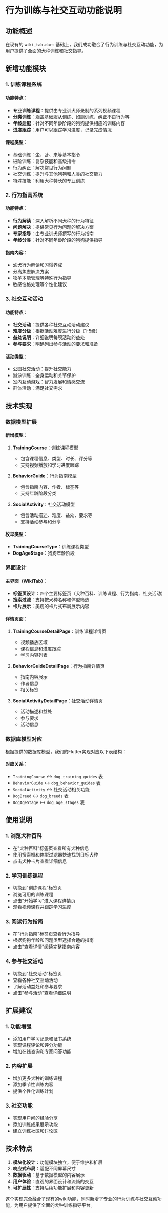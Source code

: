 # 行为训练与社交互动功能说明

## 功能概述

在现有的 `wiki_tab.dart` 基础上，我们成功融合了行为训练与社交互动功能，为用户提供了全面的犬种训练和社交指导。

## 新增功能模块

### 1. 训练课程系统

#### 功能特点：
- **专业训练课程**：提供由专业训犬师录制的系列视频课程
- **分类训练**：涵盖基础服从训练、如厕训练、纠正不良行为等
- **年龄适配**：针对不同年龄阶段的狗狗提供相应的训练内容
- **进度跟踪**：用户可以跟踪学习进度，记录完成情况

#### 课程类型：
- 基础训练：坐、卧、来等基本指令
- 进阶训练：复杂技能和高级指令
- 行为纠正：解决常见行为问题
- 社交训练：提升与其他狗狗和人类的社交能力
- 特殊技能：利用犬种特长的专业训练

### 2. 行为指南系统

#### 功能特点：
- **行为解读**：深入解析不同犬种的行为特征
- **问题解决**：提供常见行为问题的解决方案
- **专家指导**：由专业训犬师撰写的行为指南
- **年龄分类**：针对不同年龄阶段的狗狗提供指导

#### 指南内容：
- 幼犬行为解读和习惯养成
- 分离焦虑解决方案
- 牧羊本能管理等特殊行为指导
- 敏感性格处理等个性化建议

### 3. 社交互动活动

#### 功能特点：
- **社交活动**：提供各种社交互动活动建议
- **难度分级**：根据活动难度进行分级（1-5级）
- **益处说明**：详细说明每项活动的益处
- **参与要求**：明确列出参与活动的要求和准备

#### 活动类型：
- 公园社交活动：提升社交能力
- 游泳训练：全身运动和关节保护
- 室内互动游戏：智力发展和情感交流
- 群体活动：满足社交需求

## 技术实现

### 数据模型扩展

#### 新增模型：
1. **TrainingCourse**：训练课程模型
   - 包含课程信息、类型、时长、评分等
   - 支持视频播放和学习进度跟踪

2. **BehaviorGuide**：行为指南模型
   - 包含指南内容、作者、标签等
   - 支持年龄阶段分类

3. **SocialActivity**：社交活动模型
   - 包含活动描述、难度、益处、要求等
   - 支持活动参与和分享

#### 枚举类型：
- **TrainingCourseType**：训练课程类型
- **DogAgeStage**：狗狗年龄阶段

### 界面设计

#### 主界面（WikiTab）：
- **标签页设计**：四个主要标签页（犬种百科、训练课程、行为指南、社交活动）
- **搜索过滤**：支持按犬种名称和体型筛选
- **卡片展示**：美观的卡片式布局展示内容

#### 详情页面：
1. **TrainingCourseDetailPage**：训练课程详情页
   - 视频播放区域
   - 课程信息和进度跟踪
   - 学习内容列表

2. **BehaviorGuideDetailPage**：行为指南详情页
   - 指南内容展示
   - 作者信息
   - 相关标签

3. **SocialActivityDetailPage**：社交活动详情页
   - 活动描述和益处
   - 参与要求
   - 活动信息

### 数据库模型对应

根据提供的数据库模型，我们的Flutter实现对应以下表结构：

#### 对应关系：
- `TrainingCourse` ↔ `dog_training_guides` 表
- `BehaviorGuide` ↔ `dog_behavior_guides` 表
- `SocialActivity` ↔ 社交活动相关功能
- `DogBreed` ↔ `dog_breeds` 表
- `DogAgeStage` ↔ `dog_age_stages` 表

## 使用说明

### 1. 浏览犬种百科
- 在"犬种百科"标签页查看所有犬种信息
- 使用搜索框和体型过滤器快速找到目标犬种
- 点击犬种卡片查看详细信息

### 2. 学习训练课程
- 切换到"训练课程"标签页
- 浏览可用的训练课程
- 点击"开始学习"进入课程详情页
- 观看视频课程并跟踪学习进度

### 3. 阅读行为指南
- 在"行为指南"标签页查看行为指导
- 根据狗狗年龄和问题类型选择合适的指南
- 点击"查看详情"阅读完整指南内容

### 4. 参与社交活动
- 切换到"社交活动"标签页
- 查看各种社交互动活动
- 了解活动益处和参与要求
- 点击"参与活动"查看详细说明

## 扩展建议

### 1. 功能增强
- 添加用户学习记录和证书系统
- 实现课程评论和评分功能
- 增加在线咨询和专家问答功能

### 2. 内容扩展
- 增加更多犬种的训练课程
- 添加季节性训练内容
- 提供个性化训练计划

### 3. 社交功能
- 实现用户间的经验分享
- 添加训练成果展示功能
- 建立训练社区和讨论区

## 技术特点

1. **模块化设计**：功能模块独立，便于维护和扩展
2. **响应式布局**：适配不同屏幕尺寸
3. **数据驱动**：基于数据模型的内容展示
4. **用户体验**：直观的界面设计和流畅的交互
5. **可扩展性**：支持后续功能扩展和内容更新

这个实现完全融合了现有的wiki功能，同时新增了专业的行为训练与社交互动功能，为用户提供了全面的犬种训练指导平台。
